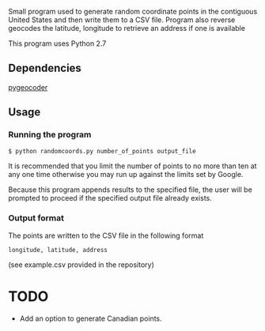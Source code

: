 Small program used to generate random coordinate points in the 
contiguous United States and then write them to a CSV file.
Program also reverse geocodes the latitude, longitude to retrieve an
address if one is available

This program uses Python 2.7

Dependencies
------------
[pygeocoder](http://code.xster.net/pygeocoder/wiki/Home)


Usage
-----

### Running the program
`$ python randomcoords.py number_of_points output_file`

It is recommended that you limit the number of points to no more than ten at 
any one time otherwise you may run up against the limits set by Google.

Because this program appends results to the specified file, the user will be 
prompted to proceed if the specified output file already exists.

### Output format
The points are written to the CSV file in the following format

`longitude, latitude, address`

(see example.csv provided in the repository)

TODO
====

* Add an option to generate Canadian points.

